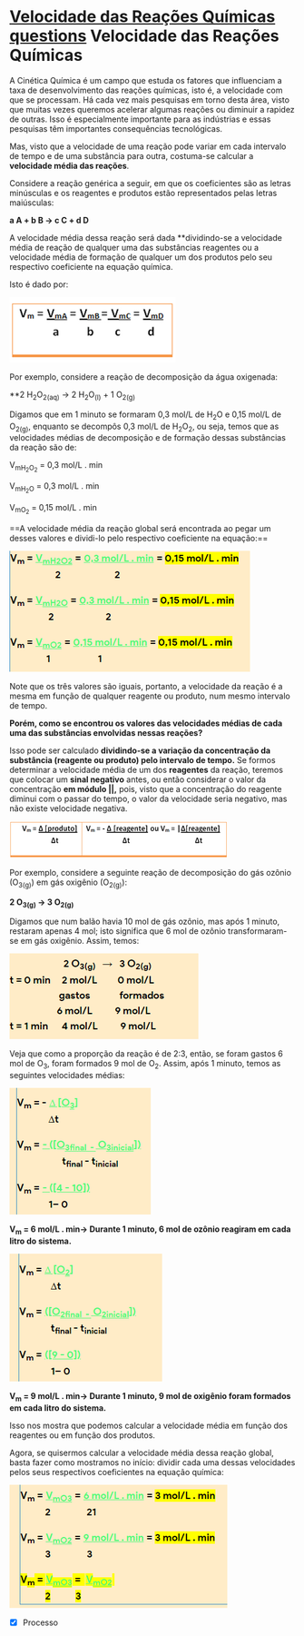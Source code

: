 
[Velocidade das Reações Químicas questions](Velocidade%20das%20Rea%C3%A7%C3%B5es%20Qu%C3%ADmicas%20questions.md)
Velocidade das Reações Químicas 
===============================

A Cinética Química é um campo que estuda os fatores que influenciam a taxa de desenvolvimento das reações químicas, isto é, a velocidade com que se processam. Há cada vez mais pesquisas em torno desta área, visto que muitas vezes queremos
acelerar algumas reações ou diminuir a rapidez de outras. Isso é
especialmente importante para as indústrias e essas pesquisas têm importantes consequências tecnológicas.

Mas, visto que a velocidade de uma reação pode variar em cada intervalo de tempo e de uma substância para outra, costuma-se calcular a **velocidade média das reações**.

Considere a reação genérica a seguir, em que os coeficientes são as letras minúsculas e os reagentes e produtos estão representados pelas letras maiúsculas:

**a A + b B → c C + d D**

A velocidade média dessa reação será dada **dividindo-se a
velocidade média de reação de qualquer uma das substâncias reagentes ou a velocidade média de formação de qualquer um dos produtos pelo seu respectivo coeficiente na equação química.

Isto é dado por:

![](Imagens/Pasted%20image%2020201018174707.png)

Por exemplo, considere a reação de decomposição da água oxigenada:

**2 H<sub>2</sub>O<sub>2(aq)</sub> → 2 H<sub>2</sub>O<sub>(l)</sub> + 1 O<sub>2(g)</sub>

Digamos que em 1 minuto se formaram 0,3 mol/L de H<sub>2</sub>O e 0,15 mol/L de O<sub>2(g)</sub>, enquanto se decompôs 0,3 mol/L de H<sub>2</sub>O<sub>2</sub>, ou seja, temos que as velocidades médias de decomposição e de formação dessas substâncias da reação são de:

V<sub>mH<sub>2</sub>O<sub>2</sub></sub> = 0,3 mol/L . min

V<sub>mH<sub>2</sub>O</sub> = 0,3 mol/L . min

V<sub>mO<sub>2</sub></sub> = 0,15 mol/L . min

==A velocidade média da reação global será encontrada ao pegar um desses valores e dividi-lo pelo respectivo coeficiente na equação:==

![](Imagens/Pasted%20image%2020201004160951.png)

Note que os três valores são iguais, portanto, a velocidade da reação é a mesma em função de qualquer reagente ou produto, num mesmo intervalo de tempo.

**Porém, como se encontrou os valores das velocidades médias de cada uma das substâncias envolvidas nessas reações?**

Isso pode ser calculado **dividindo-se a variação da concentração da substância (reagente ou produto) pelo intervalo de tempo.** Se formos determinar a velocidade média de um dos **reagentes** da reação, teremos que colocar um **sinal negativo** antes, ou então considerar o valor da concentração **em módulo ||,** pois, visto que a concentração do reagente diminui com o passar do tempo, o valor da velocidade seria negativo, mas não existe velocidade negativa.

![](Imagens/Pasted%20image%2020201018174750.png)

Por exemplo, considere a seguinte reação de decomposição do gás ozônio (O<sub>3(g)</sub>) em gás oxigênio (O<sub>2(g)</sub>):

**2 O<sub>3(g)</sub> → 3 O<sub>2(g)</sub>**

Digamos que num balão havia 10 mol de gás ozônio, mas após 1 minuto, restaram apenas 4 mol; isto significa que 6 mol de ozônio
transformaram-se em gás oxigênio. Assim, temos:

![](Imagens/Pasted%20image%2020201004161052.png)

Veja que como a proporção da reação é de 2:3, então, se foram gastos 6 mol de O<sub>3</sub>, foram formados 9 mol de O<sub>2</sub>. Assim, após 1 minuto, temos
as seguintes velocidades médias:

![](Imagens/Pasted%20image%2020201004161222.png)

**V<sub>m</sub> = 6 mol/L . min→ Durante 1 minuto, 6 mol de ozônio reagiram em cada litro do sistema.**

![](Imagens/Pasted%20image%2020201004161237.png)

**V<sub>m</sub> = 9 mol/L . min→ Durante 1 minuto, 9 mol de oxigênio foram formados em cada litro do sistema.**

Isso nos mostra que podemos calcular a velocidade média em função dos reagentes ou em função dos produtos.

Agora, se quisermos calcular a velocidade média dessa reação global, basta fazer como mostramos no início: dividir cada uma dessas velocidades pelos seus respectivos coeficientes na equação química:

![](Imagens/Pasted%20image%2020201004161246.png)


- [x] Processo 

